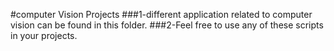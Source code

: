 #computer Vision Projects
###1-different application related to computer vision can be found in this folder.
###2-Feel free to use any of these scripts in your projects.
